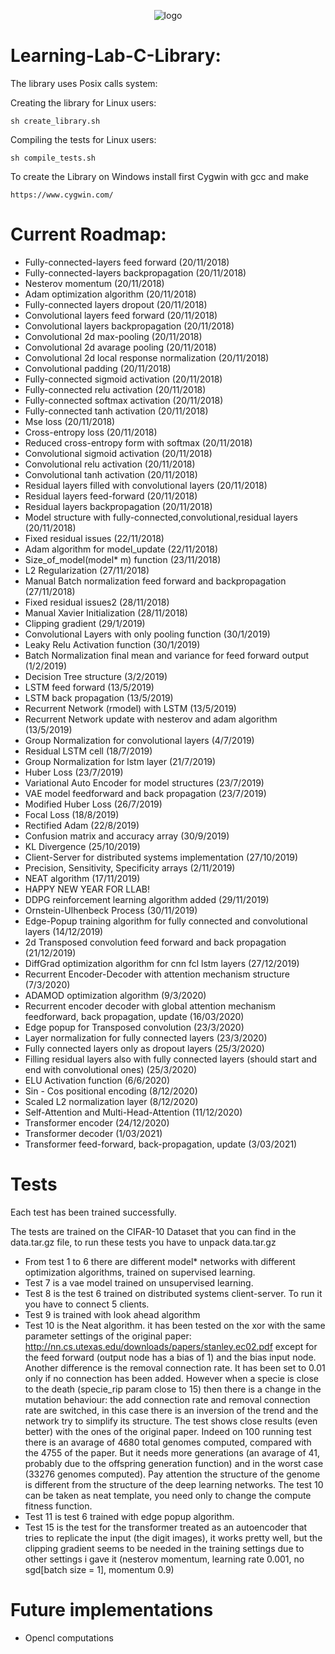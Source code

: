 <p align="center">
  <img src="https://i.ibb.co/bvbW4YL/photo2.jpg" alt="logo">
</p>

# Learning-Lab-C-Library:
The library uses Posix calls system:

Creating the library for Linux users:

```
sh create_library.sh
```

Compiling the tests for Linux users:

```
sh compile_tests.sh
```
To create the Library on Windows install first Cygwin with gcc and make
```
https://www.cygwin.com/
```
# Current Roadmap:

- Fully-connected-layers feed forward (20/11/2018)
- Fully-connected-layers backpropagation (20/11/2018)
- Nesterov momentum (20/11/2018)
- Adam optimization algorithm (20/11/2018)
- Fully-connected layers dropout (20/11/2018)
- Convolutional layers feed forward (20/11/2018)
- Convolutional layers backpropagation (20/11/2018)
- Convolutional 2d max-pooling (20/11/2018)
- Convolutional 2d avarage pooling (20/11/2018)
- Convolutional 2d local response normalization (20/11/2018)
- Convolutional padding (20/11/2018)
- Fully-connected sigmoid activation (20/11/2018)
- Fully-connected relu activation (20/11/2018)
- Fully-connected softmax activation (20/11/2018)
- Fully-connected tanh activation (20/11/2018)
- Mse loss (20/11/2018)
- Cross-entropy loss (20/11/2018)
- Reduced cross-entropy form with softmax (20/11/2018)
- Convolutional sigmoid activation (20/11/2018)
- Convolutional relu activation (20/11/2018)
- Convolutional tanh activation (20/11/2018)
- Residual layers filled with convolutional layers (20/11/2018)
- Residual layers feed-forward (20/11/2018)
- Residual layers backpropagation (20/11/2018)
- Model structure with fully-connected,convolutional,residual layers (20/11/2018)
- Fixed residual issues (22/11/2018)
- Adam algorithm for model_update (22/11/2018)
- Size_of_model(model* m) function (23/11/2018)
- L2 Regularization (27/11/2018)
- Manual Batch normalization feed forward and backpropagation (27/11/2018)
- Fixed residual issues2 (28/11/2018)
- Manual Xavier Initialization (28/11/2018)
- Clipping gradient (29/1/2019)
- Convolutional Layers with only pooling function (30/1/2019)
- Leaky Relu Activation function (30/1/2019)
- Batch Normalization final mean and variance for feed forward output (1/2/2019)
- Decision Tree structure (3/2/2019)
- LSTM feed forward (13/5/2019)
- LSTM back propagation (13/5/2019)
- Recurrent Network (rmodel) with LSTM (13/5/2019)
- Recurrent Network update with nesterov and adam algorithm (13/5/2019)
- Group Normalization for convolutional layers (4/7/2019)
- Residual LSTM cell (18/7/2019)
- Group Normalization for lstm layer (21/7/2019)
- Huber Loss (23/7/2019)
- Variational Auto Encoder for model structures (23/7/2019)
- VAE model feedforward and back propagation (23/7/2019)
- Modified Huber Loss (26/7/2019)
- Focal Loss (18/8/2019)
- Rectified Adam (22/8/2019)
- Confusion matrix and accuracy array (30/9/2019)
- KL Divergence (25/10/2019)
- Client-Server for distributed systems implementation (27/10/2019)
- Precision, Sensitivity, Specificity arrays (2/11/2019)
- NEAT algorithm (17/11/2019)
- HAPPY NEW YEAR FOR LLAB!
- DDPG reinforcement learning algorithm added (29/11/2019)
- Ornstein-Ulhenbeck Process (30/11/2019)
- Edge-Popup training algorithm for fully connected and convolutional layers (14/12/2019)
- 2d Transposed convolution feed forward and back propagation (21/12/2019)
- DiffGrad optimization algorithm for cnn fcl lstm layers (27/12/2019)
- Recurrent Encoder-Decoder with attention mechanism structure (7/3/2020)
- ADAMOD optimization algorithm (9/3/2020)
- Recurrent encoder decoder with global attention mechanism feedforward, back propagation, update (16/03/2020)
- Edge popup for Transposed convolution (23/3/2020)
- Layer normalization for fully connected layers (23/3/2020)
- Fully connected layers only as dropout layers (25/3/2020)
- Filling residual layers also with fully connected layers (should start and end with convolutional ones) (25/3/2020)
- ELU Activation function (6/6/2020)
- Sin - Cos positional encoding (8/12/2020)
- Scaled L2 normalization layer (8/12/2020)
- Self-Attention and Multi-Head-Attention (11/12/2020)
- Transformer encoder (24/12/2020)
- Transformer decoder (1/03/2021)
- Transformer feed-forward, back-propagation, update (3/03/2021)
# Tests

Each test has been trained successfully.

The tests are trained on the CIFAR-10 Dataset that you can find in the data.tar.gz file, to run these tests you have to unpack data.tar.gz

- From test 1 to 6 there are different model* networks with different optimization algorithms, trained on supervised learning.
- Test 7 is a vae model trained on unsupervised learning.
- Test 8 is the test 6 trained on distributed systems client-server. To run it you have to connect 5 clients.
- Test 9 is trained with look ahead algorithm
- Test 10 is the Neat algorithm. it has been tested on the xor with the same parameter settings of the original paper:
  http://nn.cs.utexas.edu/downloads/papers/stanley.ec02.pdf except for the feed forward (output node has a bias of 1) and the bias input node.
  Another difference is the removal connection rate. It has been set to 0.01 only if no connection has been added.
  However when a specie is close to the death (specie_rip param close to 15) then there is a change in the mutation behaviour:
  the add connection rate and removal connection rate are switched, in this case there is an inversion of the trend and the network
  try to simplify its structure. The test shows close results (even better) with the ones
  of the original paper. Indeed on 100 running test there is an avarage of 4680 total genomes computed, compared with the 4755 of the paper.
  But it needs more generations (an avarage of 41, probably due to the offspring generation function) and in the worst case (33276 genomes computed).
  Pay attention the structure of the genome is different from the structure of the deep learning networks.
  The test 10 can be taken as neat template, you need only to change the compute fitness function.
- Test 11 is test 6 trained with edge popup algorithm.
- Test 15 is the test for the transformer treated as an autoencoder that tries to replicate the input (the digit images), it works pretty well, but the clipping gradient seems to be needed in the training settings due to other settings i gave it (nesterov momentum, learning rate 0.001, no sgd[batch size = 1], momentum 0.9)


# Future implementations
- Opencl computations


